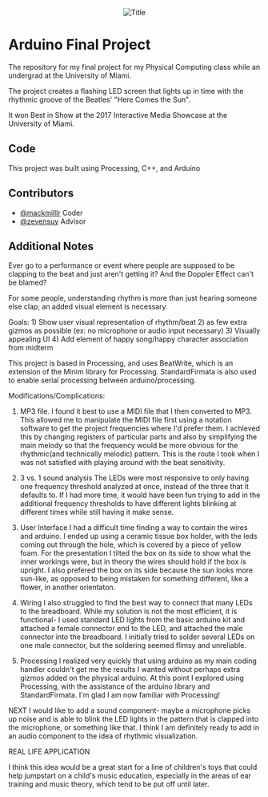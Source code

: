 <p align="center">
  <img alt="Title" src="midterm.png" />
</p>

# Arduino Final Project

The repository for my final project for my Physical Computing class while an undergrad at the University of Miami.

The project creates a flashing LED screen that lights up in time with the rhythmic groove of the Beatles' "Here Comes the Sun".

It won Best in Show at the 2017 Interactive Media Showcase at the University of Miami.


## Code

This project was built using Processing, C++, and Arduino


## Contributors

- [@mackmilllr](https://twitter.com/mackmilllr) Coder
- [@zevensuy](https://twitter.com/Zevensuy) Advisor

## Additional Notes

Ever go to a performance or event where people are supposed to be clapping to the beat and just aren't getting it? And the Doppler Effect can't be blamed?

For some people, understanding rhythm is more than just hearing someone else clap; an added visual element is necessary.

Goals: 1) Show user visual representation of rhythm/beat
       2) as few extra gizmos as possible (ex: no microphone or audio input necessary)
       3) Visually appealing UI
       4) Add element of happy song/happy character association from midterm

This project is based in Processing, and uses BeatWrite, which is an extension of the Minim library for Processing. StandardFirmata is also used to enable serial processing between arduino/processing.

Modifications/Complications:
1. MP3 file.
I found it best to use a MIDI file that I then converted to MP3. This allowed me to manipulate the MIDI file first using a notation software to get the project frequencies where I'd prefer them. I achieved this by changing registers of particular parts and also by simplifying the main melody so that the frequency would be more obvious for the rhythmic(and technically melodic) pattern. This is the route I took when I was not satisfied with playing around with the beat sensitivity.

2. 3 vs. 1 sound analysis
The LEDs were most responsive to only having one frequency threshold analyzed at once, instead of the three that it defaults to. If I had more time, it would have been fun trying to add in the additional frequency thresholds to have different lights blinking at different times while still having it make sense.

3. User Interface
I had a difficult time finding a way to contain the wires and arduino. I ended up using a ceramic tissue box holder, with the leds coming out through the hole, which is covered by a piece of yellow foam. For the presentation I tilted the box on its side to show what the inner workings were, but in theory the wires should hold if the box is upright. I also prefered the box on its side because the sun looks more sun-like, as opposed to being mistaken for something different, like a flower, in another orientaton.

4. Wiring
I also struggled to find the best way to connect that many LEDs to the breadboard. While my solution is not the most efficient, it is functional- I used standard LED lights from the basic arduino kit and attached a female connector end to the LED, and attached the male connector into the breadboard. I initially tried to solder several LEDs on one male connector, but the soldering seemed flimsy and unreliable.

5. Processing
I realized very quickly that using arduino as my main coding handler couldn't get me the results I wanted without perhaps extra gizmos added on the physical arduino. At this point I explored using Processing, with the assistance of the arduino library and StandardFirmata. I'm glad I am now familiar with Processing!

NEXT
I would like to add a sound component- maybe a microphone picks up noise and is able to blink the LED lights in the pattern that is clapped into the microphone, or something like that. I think I am definitely ready to add in an audio component to the idea of rhythmic visualization.

REAL LIFE APPLICATION

I think this idea would be a great start for a line of children's toys that could help jumpstart on a child's music education, especially in the areas of ear training and music theory, which tend to be put off until later. 
